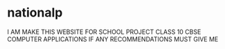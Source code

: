 # nationalp
I AM MAKE THIS WEBSITE FOR SCHOOL PROJECT CLASS 10 CBSE COMPUTER APPLICATIONS
IF ANY RECOMMENDATIONS MUST GIVE ME
